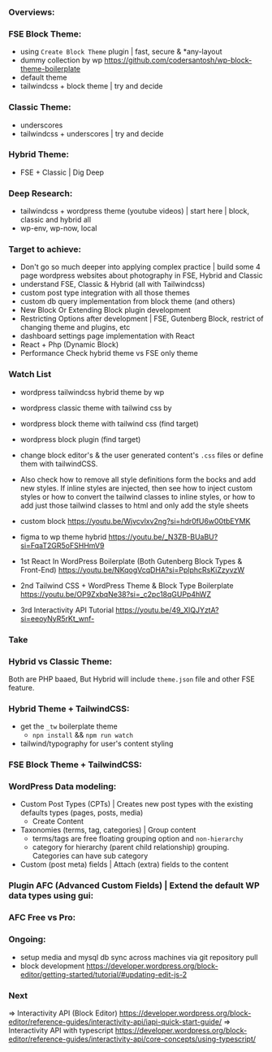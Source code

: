 ### Overviews:

### FSE Block Theme:
- using `Create Block Theme` plugin | fast, secure & *any-layout
- dummy collection by wp https://github.com/codersantosh/wp-block-theme-boilerplate
- default theme
- tailwindcss + block theme | try and decide

### Classic Theme:
- underscores
- tailwindcss + underscores | try and decide

### Hybrid Theme:
- FSE + Classic | Dig Deep

### Deep Research:
- tailwindcss + wordpress theme (youtube videos) | start here | block, classic and hybrid all
- wp-env, wp-now, local 

### Target to achieve:
- Don't go so much deeper into applying complex practice | build some 4 page wordpress websites about photography in FSE, Hybrid and Classic
- understand FSE, Classic & Hybrid (all with Tailwindcss)
- custom post type integration with all those themes
- custom db query implementation from block theme (and others)
- New Block Or Extending Block plugin development
- Restricting Options after development | FSE, Gutenberg Block, restrict of changing theme and plugins, etc
- dashboard settings page implementation with React
- React + Php (Dynamic Block)
- Performance Check hybrid theme vs FSE only theme

### Watch List
- wordpress tailwindcss hybrid theme by wp
- wordpress classic theme with tailwind css by 
- wordpress block theme with tailwind css (find target)
- wordpress block plugin (find target)
- change block editor's & the user generated content's `.css` files or define them with tailwindCSS. 
- Also check how to remove all style definitions form the bocks and add new styles. If inline styles are injected, then see how to inject custom styles or how to convert the tailwind classes to inline styles, or how to add just those tailwind classes to html and only add the style sheets

- custom block https://youtu.be/Wjvcvlxv2ng?si=hdr0fU6w00tbEYMK
- figma to wp theme hybrid https://youtu.be/_N3ZB-BUaBU?si=FqaT2GR5oFSHHmV9
- 1st React In WordPress Boilerplate (Both Gutenberg Block Types & Front-End) https://youtu.be/NKqogVcqDHA?si=PplphcRsKiZzyvzW
- 2nd Tailwind CSS + WordPress Theme & Block Type Boilerplate https://youtu.be/OP9ZxbqNe38?si=_c2pc18qGUPp4hWZ
- 3rd Interactivity API Tutorial https://youtu.be/49_XlQJYztA?si=eeoyNyR5rKt_wnf-

### Take

### Hybrid vs Classic Theme:
Both are PHP baaed, But Hybrid will include `theme.json` file and other FSE feature.

### Hybrid Theme + TailwindCSS:
- get the `_tw` boilerplate theme
    - `npn install` && `npm run watch`
- tailwind/typography for user's content styling

### FSE Block Theme + TailwindCSS:

### WordPress Data modeling:
- Custom Post Types (CPTs) | Creates new post types with the existing defaults types (pages, posts, media)
    - Create Content
- Taxonomies (terms, tag, categories) | Group content
    - terms/tags are free floating grouping option and `non-hierarchy`
    - category for hierarchy (parent child relationship) grouping. Categories can have sub category
- Custom (post meta) fields | Attach (extra) fields to the content

### Plugin AFC (Advanced Custom Fields) | Extend the default WP data types using gui:


### AFC Free vs Pro:


### Ongoing:
- setup media and mysql db sync across machines via git repository pull
- block development https://developer.wordpress.org/block-editor/getting-started/tutorial/#updating-edit-js-2
### Next

=> Interactivity API (Block Editor) https://developer.wordpress.org/block-editor/reference-guides/interactivity-api/iapi-quick-start-guide/
=> Interactivity API with typescript https://developer.wordpress.org/block-editor/reference-guides/interactivity-api/core-concepts/using-typescript/